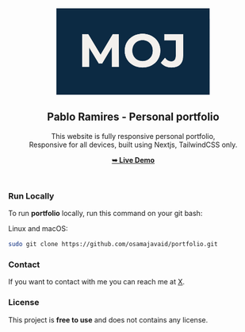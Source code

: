 <div align="center">
 
  <br />
  <br />
  
  <img src="./public/readme-images/moj.png" />

  <h2 align="center">Pablo Ramires - Personal portfolio</h2>

This website is fully responsive personal portfolio, <br />Responsive for all devices, built using Nextjs, TailwindCSS only.

<a href="https://######/"><strong>➥ Live Demo</strong></a>

</div>

<br />

### Run Locally

To run **portfolio** locally, run this command on your git bash:

Linux and macOS:

```bash
sudo git clone https://github.com/osamajavaid/portfolio.git
```

### Contact

If you want to contact with me you can reach me at [X](https://www.x.com/iosamajavaid).

### License

This project is **free to use** and does not contains any license.
